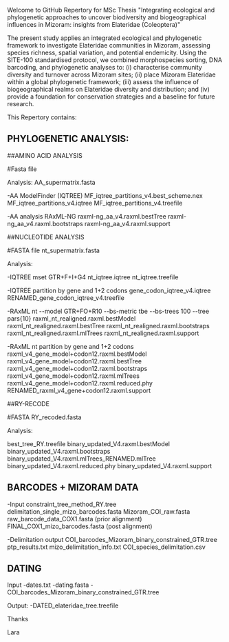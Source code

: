 Welcome to GitHub Repertory for MSc Thesis "Integrating ecological and phylogenetic approaches to uncover biodiversity and biogeographical influences in Mizoram: insights from Elateridae (Coleoptera)"


The present study applies an integrated ecological and phylogenetic framework to investigate Elateridae communities in Mizoram, assessing species richness, spatial variation, and potential endemicity. 
Using the SITE-100 standardised protocol, we combined morphospecies sorting, DNA barcoding, and phylogenetic analyses to:
(i) characterise community diversity and turnover across Mizoram sites; 
(ii) place Mizoram Elateridae within a global phylogenetic framework; 
(iii) assess the influence of biogeographical realms on Elateridae diversity and distribution; and 
(iv) provide a foundation for conservation strategies and a baseline for future research.

This Repertory contains:

PHYLOGENETIC ANALYSIS:
-------------------------

##AMINO ACID ANALYSIS

#Fasta file

Analysis:
AA_supermatrix.fasta

-AA ModelFinder (IQTREE)
MF_iqtree_partitions_v4.best_scheme.nex
MF_iqtree_partitions_v4.iqtree
MF_iqtree_partitions_v4.treefile

-AA analysis RAxML-NG
raxml-ng_aa_v4.raxml.bestTree
raxml-ng_aa_v4.raxml.bootstraps
raxml-ng_aa_v4.raxml.support

##NUCLEOTIDE ANALYSIS

#FASTA file 
nt_supermatrix.fasta

Analysis:

-IQTREE mset GTR+F+I+G4
nt_iqtree.iqtree
nt_iqtree.treefile

-IQTREE partition by gene and 1+2 codons
gene_codon_iqtree_v4.iqtree
RENAMED_gene_codon_iqtree_v4.treefile

-RAxML nt --model GTR+FO+R10 --bs-metric tbe --bs-trees 100 --tree pars{10}
raxml_nt_realigned.raxml.bestModel
raxml_nt_realigned.raxml.bestTree
raxml_nt_realigned.raxml.bootstraps
raxml_nt_realigned.raxml.mlTrees
raxml_nt_realigned.raxml.support

-RAxML nt partition by gene and 1+2 codons 
raxml_v4_gene_model+codon12.raxml.bestModel
raxml_v4_gene_model+codon12.raxml.bestTree
raxml_v4_gene_model+codon12.raxml.bootstraps
raxml_v4_gene_model+codon12.raxml.mlTrees
raxml_v4_gene_model+codon12.raxml.reduced.phy
RENAMED_raxml_v4_gene+codon12.raxml.support

##RY-RECODE

#FASTA 
RY_recoded.fasta

Analysis:

best_tree_RY.treefile
binary_updated_V4.raxml.bestModel
binary_updated_V4.raxml.bootstraps
binary_updated_V4.raxml.mlTrees_RENAMED.mlTree
binary_updated_V4.raxml.reduced.phy
binary_updated_V4.raxml.support

BARCODES + MIZORAM DATA
----------------------
-Input
constraint_tree_method_RY.tree
delimitation_single_mizo_barcodes.fasta
Mizoram_COI_raw.fasta
raw_barcode_data_COX1.fasta  (prior alignment)
FINAL_COX1_mizo_barcodes.fasta  (post alignment)

-Delimitation output
COI_barcodes_Mizoram_binary_constrained_GTR.tree
ptp_results.txt
mizo_delimitation_info.txt
COI_species_delimitation.csv

DATING
---------------

Input
-dates.txt
-dating.fasta
-COI_barcodes_Mizoram_binary_constrained_GTR.tree

Output:
-DATED_elateridae_tree.treefile


Thanks

Lara
